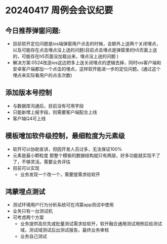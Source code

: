 # 20240417 周例会会议纪要

## 今日推荐弹窗问题:
- 目前软开定位问题是ios端弹窗用户点击的时候，会额外上送两个关闭埋点，以及可能存在点击埋点没上送的问题(目前点击埋点是弹窗里的h5页面上送的，可能存在h5页面没加载出来，埋点没上送的问题 )
- 解决方案:0524改造ios这边把多上送关闭埋点的逻辑去掉，同时ios客户端和安卓客户端都加一个点击的埋点，这样软开能进一步的定位问题。(通过这个埋点来实际看用户的点击次数)


## 添加版本号控制
- 与数据库沟通后，目前没有可用字段
- 只能新增上报字段，则需要客户端配合上线
- 客户端Q4可上线

## 模板增加软件级控制，最细粒度为元素级
- 软开可以协助宣讲，但因开发人员过多，无法保证100%
- 元素是最小颗粒度  那整个模板的数据结构就只有两层，好多功能就实现不了了，不够灵活。需要业务评估
- 目前可以实现
  - 业务发现一个改一个，需要提需求给软开

## 鸿蒙埋点测试
- 测试环境用户行为分析系统可在鸿蒙app测试中使用
- 业务只有一台测试机
- 可考虑两个方案
  - 业务提供高优先或批量测试需求给软开，软开融合通用测试用例后给测试域，测试域测试后出测试报告，最终业务审核
  - 业务自己测试



